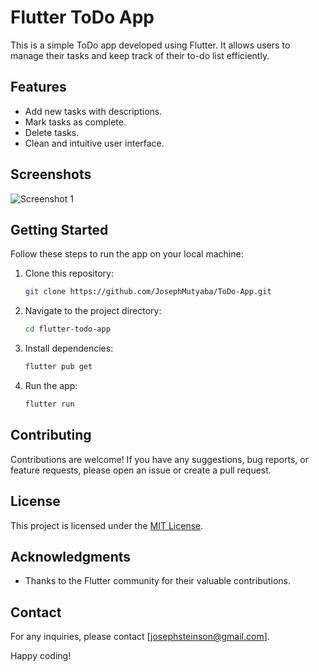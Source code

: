 # Flutter ToDo App

This is a simple ToDo app developed using Flutter. It allows users to manage their tasks and keep track of their to-do list efficiently.

## Features

- Add new tasks with descriptions.
- Mark tasks as complete.
- Delete tasks.
- Clean and intuitive user interface.

## Screenshots

![Screenshot 1](/screenshots/screenshot1.png)
<!-- Add additional screenshots if needed -->

## Getting Started

Follow these steps to run the app on your local machine:

1. Clone this repository:

    ```bash
    git clone https://github.com/JosephMutyaba/ToDo-App.git
    ```

2. Navigate to the project directory:

    ```bash
    cd flutter-todo-app
    ```

3. Install dependencies:

    ```bash
    flutter pub get
    ```

4. Run the app:

    ```bash
    flutter run
    ```

## Contributing

Contributions are welcome! If you have any suggestions, bug reports, or feature requests, please open an issue or create a pull request.

## License

This project is licensed under the [MIT License](LICENSE.md).

## Acknowledgments

- Thanks to the Flutter community for their valuable contributions.

## Contact

For any inquiries, please contact [josephsteinson@gmail.com].

Happy coding!
